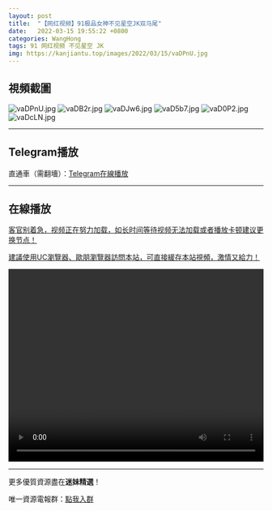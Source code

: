 ```yaml
---
layout: post
title:  "【网红视频】91极品女神不见星空JK双马尾"
date:   2022-03-15 19:55:22 +0800
categories: WangHong
tags: 91 网红视频 不见星空 JK
img: https://kanjiantu.top/images/2022/03/15/vaDPnU.jpg
---
```



## 視頻截圖

![vaDPnU.jpg](https://kanjiantu.top/images/2022/03/15/vaDPnU.jpg)
![vaDB2r.jpg](https://kanjiantu.top/images/2022/03/15/vaDB2r.jpg)
![vaDJw6.jpg](https://kanjiantu.top/images/2022/03/15/vaDJw6.jpg)
![vaD5b7.jpg](https://kanjiantu.top/images/2022/03/15/vaD5b7.jpg)
![vaD0P2.jpg](https://kanjiantu.top/images/2022/03/15/vaD0P2.jpg)
![vaDcLN.jpg](https://kanjiantu.top/images/2022/03/15/vaDcLN.jpg)
* * *
## Telegram播放

直通車（需翻墻）：[Telegram在線播放](https://t.me/mimeijingxuan/51)

* * *
## 在線播放
<u>客官别着急，视频正在努力加载，如长时间等待视频无法加载或者播放卡顿建议更换节点！</u>

<u>建議使用UC瀏覽器、歐朋瀏覽器訪問本站，可直接緩存本站視頻，激情又給力！</u>
<center><video src="https://cdn.publer.io/uploads/videos/6239f43fdb27970d3948a40f/74220756c465b5d199f80a7b815580d0.mp4" width="100%" height="380px"  controls="controls"></video></center>

* * *
更多優質資源盡在**迷妹精選**！

唯一資源電報群：[點我入群](https://t.me/mimeijingxuan)


